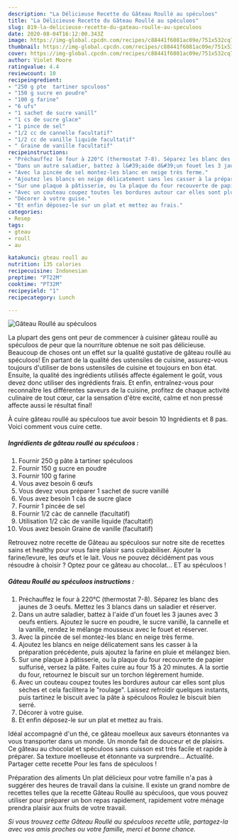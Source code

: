 ```yaml
---
description: "La Délicieuse Recette du Gâteau Roullé au spéculoos"
title: "La Délicieuse Recette du Gâteau Roullé au spéculoos"
slug: 819-la-delicieuse-recette-du-gateau-roulle-au-speculoos
date: 2020-08-04T16:12:00.343Z
image: https://img-global.cpcdn.com/recipes/c88441f6081ac09e/751x532cq70/gateau-roulle-au-speculoos-photo-principale-de-la-recette.jpg
thumbnail: https://img-global.cpcdn.com/recipes/c88441f6081ac09e/751x532cq70/gateau-roulle-au-speculoos-photo-principale-de-la-recette.jpg
cover: https://img-global.cpcdn.com/recipes/c88441f6081ac09e/751x532cq70/gateau-roulle-au-speculoos-photo-principale-de-la-recette.jpg
author: Violet Moore
ratingvalue: 4.4
reviewcount: 10
recipeingredient:
- "250 g pte  tartiner spculoos"
- "150 g sucre en poudre"
- "100 g farine"
- "6 ufs"
- "1 sachet de sucre vanill"
- "1 cs de sucre glace"
- "1 pince de sel"
- "1/2 cc de cannelle facultatif"
- "1/2 cc de vanille liquide facultatif"
- " Graine de vanille facultatif"
recipeinstructions:
- "Préchauffez le four à 220°C (thermostat 7-8). Séparez les blanc des jaunes de 3 oeufs. Mettez les 3 blancs dans un saladier et réserver."
- "Dans un autre saladier, battez à l&#39;aide d&#39;un fouet les 3 jaunes avec 3 oeufs entiers. Ajoutez le sucre en poudre, le sucre vanillé, la cannelle et la vanille, rendez le mélange mousseux avec le fouet et réserver."
- "Avec la pincée de sel montez-les blanc en neige très ferme."
- "Ajoutez les blancs en neige délicatement sans les casser à la préparation précédente, puis ajoutez la farine en pluie et mélangez bien."
- "Sur une plaque à pâtisserie, ou la plaque du four recouverte de papier sulfurisé, versez la pâte. Faites cuire au four 15 à 20 minutes. A la sortie du four, retournez le biscuit sur un torchon légèrement humide."
- "Avec un couteau coupez toutes les bordures autour car elles sont plus sèches et cela facilitera le &#34;roulage&#34;. Laissez refroidir quelques instants, puis tartinez le biscuit avec la pâte à spéculoos Roulez le biscuit bien serré."
- "Décorer à votre guise."
- "Et enfin déposez-le sur un plat et mettez au frais."
categories:
- Resep
tags:
- gteau
- roull
- au

katakunci: gteau roull au 
nutrition: 135 calories
recipecuisine: Indonesian
preptime: "PT22M"
cooktime: "PT32M"
recipeyield: "1"
recipecategory: Lunch

---
```



![Gâteau Roullé au spéculoos](https://img-global.cpcdn.com/recipes/c88441f6081ac09e/751x532cq70/gateau-roulle-au-speculoos-photo-principale-de-la-recette.jpg)

La plupart des gens ont peur de commencer à cuisiner gâteau roullé au spéculoos de peur que la nourriture obtenue ne soit pas délicieuse. Beaucoup de choses ont un effet sur la qualité gustative de gâteau roullé au spéculoos! En partant de la qualité des ustensiles de cuisine, assurez-vous toujours d'utiliser de bons ustensiles de cuisine et toujours en bon état. Ensuite, la qualité des ingrédients utilisés affecte également le goût, vous devez donc utiliser des ingrédients frais. Et enfin, entraînez-vous pour reconnaître les différentes saveurs de la cuisine, profitez de chaque activité culinaire de tout cœur, car la sensation d'être excité, calme et non pressé affecte aussi le résultat final!

<!--inarticleads1-->

À cuire gâteau roullé au spéculoos tue avoir besoin 10 Ingrédients et 8 pas. Voici comment vous cuire cette.

##### Ingrédients de gâteau roullé au spéculoos :

1. Fournir 250 g pâte à tartiner spéculoos
1. Fournir 150 g sucre en poudre
1. Fournir 100 g farine
1. Vous avez besoin 6 œufs
1. Vous devez vous préparer 1 sachet de sucre vanillé
1. Vous avez besoin 1 càs de sucre glace
1. Fournir 1 pincée de sel
1. Fournir 1/2 càc de cannelle (facultatif)
1. Utilisation 1/2 càc de vanille liquide (facultatif)
1. Vous avez besoin  Graine de vanille (facultatif)


Retrouvez notre recette de Gâteau au spéculoos sur notre site de recettes sains et healthy pour vous faire plaisir sans culpabiliser. Ajouter la farine/levure, les œufs et le lait. Vous ne pouvez décidément pas vous résoudre à choisir ? Optez pour ce gâteau au chocolat… ET au spéculoos ! 

<!--inarticleads2-->

##### Gâteau Roullé au spéculoos instructions :

1. Préchauffez le four à 220°C (thermostat 7-8). Séparez les blanc des jaunes de 3 oeufs. Mettez les 3 blancs dans un saladier et réserver.
1. Dans un autre saladier, battez à l&#39;aide d&#39;un fouet les 3 jaunes avec 3 oeufs entiers. Ajoutez le sucre en poudre, le sucre vanillé, la cannelle et la vanille, rendez le mélange mousseux avec le fouet et réserver.
1. Avec la pincée de sel montez-les blanc en neige très ferme.
1. Ajoutez les blancs en neige délicatement sans les casser à la préparation précédente, puis ajoutez la farine en pluie et mélangez bien.
1. Sur une plaque à pâtisserie, ou la plaque du four recouverte de papier sulfurisé, versez la pâte. Faites cuire au four 15 à 20 minutes. A la sortie du four, retournez le biscuit sur un torchon légèrement humide.
1. Avec un couteau coupez toutes les bordures autour car elles sont plus sèches et cela facilitera le &#34;roulage&#34;. Laissez refroidir quelques instants, puis tartinez le biscuit avec la pâte à spéculoos Roulez le biscuit bien serré.
1. Décorer à votre guise.
1. Et enfin déposez-le sur un plat et mettez au frais.


Idéal accompagné d&#39;un thé, ce gâteau moelleux aux saveurs étonnantes va vous transporter dans un monde. Un monde fait de douceur et de plaisirs. Ce gâteau au chocolat et spéculoos sans cuisson est très facile et rapide à préparer. Sa texture moelleuse et étonnante va surprendre… Actualité. Partager cette recette Pour les fans de spéculoos ! 

<!--inarticleads1-->

<p>
Préparation des aliments Un plat délicieux pour votre famille n'a pas à suggérer des heures de travail dans la cuisine. Il existe un grand nombre de recettes telles que la recette Gâteau Roullé au spéculoos, que vous pouvez utiliser pour préparer un bon repas rapidement, rapidement votre ménage prendra plaisir aux fruits de votre travail.
</p>

<p>
<i>Si vous trouvez cette Gâteau Roullé au spéculoos recette utile, partagez-la avec vos amis proches ou votre famille, merci et bonne chance.</i>
</p>
